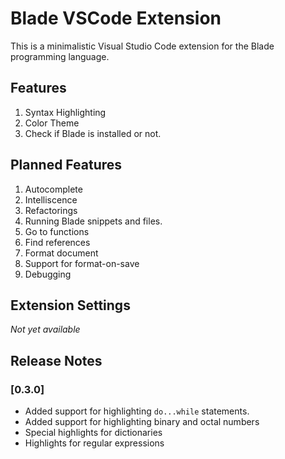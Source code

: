 # Blade VSCode Extension

This is a minimalistic Visual Studio Code extension for the Blade programming language.


## Features

1. Syntax Highlighting
2. Color Theme
3. Check if Blade is installed or not.


## Planned Features

1. Autocomplete
2. Intelliscence
3. Refactorings
4. Running Blade snippets and files.
5. Go to functions
6. Find references
7. Format document
8. Support for format-on-save
9. Debugging


## Extension Settings

<em>Not yet available</em>

## Release Notes

### [0.3.0]

- Added support for highlighting `do...while` statements.
- Added support for highlighting binary and octal numbers
- Special highlights for dictionaries
- Highlights for regular expressions